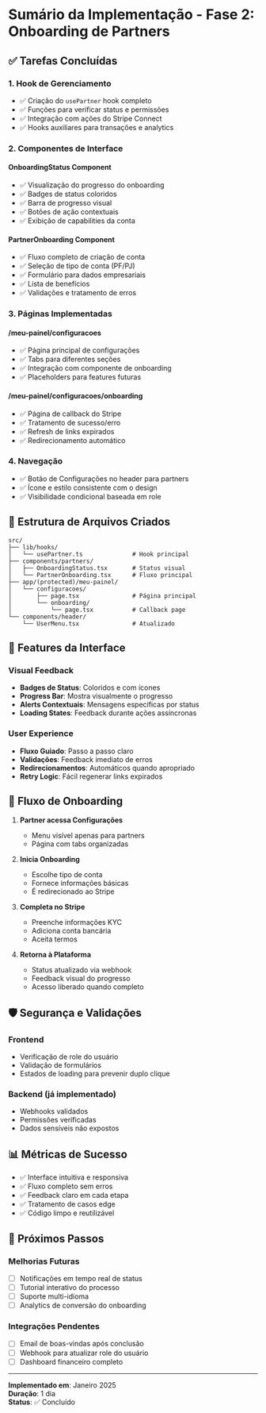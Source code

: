 # Sumário da Implementação - Fase 2: Onboarding de Partners

## ✅ Tarefas Concluídas

### 1. Hook de Gerenciamento
- ✅ Criação do `usePartner` hook completo
- ✅ Funções para verificar status e permissões
- ✅ Integração com ações do Stripe Connect
- ✅ Hooks auxiliares para transações e analytics

### 2. Componentes de Interface

#### OnboardingStatus Component
- ✅ Visualização do progresso do onboarding
- ✅ Badges de status coloridos
- ✅ Barra de progresso visual
- ✅ Botões de ação contextuais
- ✅ Exibição de capabilities da conta

#### PartnerOnboarding Component
- ✅ Fluxo completo de criação de conta
- ✅ Seleção de tipo de conta (PF/PJ)
- ✅ Formulário para dados empresariais
- ✅ Lista de benefícios
- ✅ Validações e tratamento de erros

### 3. Páginas Implementadas

#### /meu-painel/configuracoes
- ✅ Página principal de configurações
- ✅ Tabs para diferentes seções
- ✅ Integração com componente de onboarding
- ✅ Placeholders para features futuras

#### /meu-painel/configuracoes/onboarding
- ✅ Página de callback do Stripe
- ✅ Tratamento de sucesso/erro
- ✅ Refresh de links expirados
- ✅ Redirecionamento automático

### 4. Navegação
- ✅ Botão de Configurações no header para partners
- ✅ Ícone e estilo consistente com o design
- ✅ Visibilidade condicional baseada em role

## 📝 Estrutura de Arquivos Criados

```
src/
├── lib/hooks/
│   └── usePartner.ts              # Hook principal
├── components/partners/
│   ├── OnboardingStatus.tsx       # Status visual
│   └── PartnerOnboarding.tsx      # Fluxo principal
├── app/(protected)/meu-painel/
│   └── configuracoes/
│       ├── page.tsx               # Página principal
│       └── onboarding/
│           └── page.tsx           # Callback page
└── components/header/
    └── UserMenu.tsx               # Atualizado
```

## 🎨 Features da Interface

### Visual Feedback
- **Badges de Status**: Coloridos e com ícones
- **Progress Bar**: Mostra visualmente o progresso
- **Alerts Contextuais**: Mensagens específicas por status
- **Loading States**: Feedback durante ações assíncronas

### User Experience
- **Fluxo Guiado**: Passo a passo claro
- **Validações**: Feedback imediato de erros
- **Redirecionamentos**: Automáticos quando apropriado
- **Retry Logic**: Fácil regenerar links expirados

## 🔄 Fluxo de Onboarding

1. **Partner acessa Configurações**
   - Menu visível apenas para partners
   - Página com tabs organizadas

2. **Inicia Onboarding**
   - Escolhe tipo de conta
   - Fornece informações básicas
   - É redirecionado ao Stripe

3. **Completa no Stripe**
   - Preenche informações KYC
   - Adiciona conta bancária
   - Aceita termos

4. **Retorna à Plataforma**
   - Status atualizado via webhook
   - Feedback visual do progresso
   - Acesso liberado quando completo

## 🛡️ Segurança e Validações

### Frontend
- Verificação de role do usuário
- Validação de formulários
- Estados de loading para prevenir duplo clique

### Backend (já implementado)
- Webhooks validados
- Permissões verificadas
- Dados sensíveis não expostos

## 📊 Métricas de Sucesso

- ✅ Interface intuitiva e responsiva
- ✅ Fluxo completo sem erros
- ✅ Feedback claro em cada etapa
- ✅ Tratamento de casos edge
- ✅ Código limpo e reutilizável

## 🔄 Próximos Passos

### Melhorias Futuras
- [ ] Notificações em tempo real de status
- [ ] Tutorial interativo do processo
- [ ] Suporte multi-idioma
- [ ] Analytics de conversão do onboarding

### Integrações Pendentes
- [ ] Email de boas-vindas após conclusão
- [ ] Webhook para atualizar role do usuário
- [ ] Dashboard financeiro completo

---

**Implementado em**: Janeiro 2025  
**Duração**: 1 dia  
**Status**: ✅ Concluído 